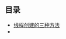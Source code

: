 

## 目录

- [线程创建的三种方法](https://github.com/wangjiapu/Conclusion/blob/master/java%E5%B9%B6%E5%8F%91/%E7%BA%BF%E7%A8%8B%E5%88%9B%E5%BB%BA%E7%9A%84%E4%B8%89%E7%A7%8D%E6%96%B9%E6%B3%95.md)
- []()